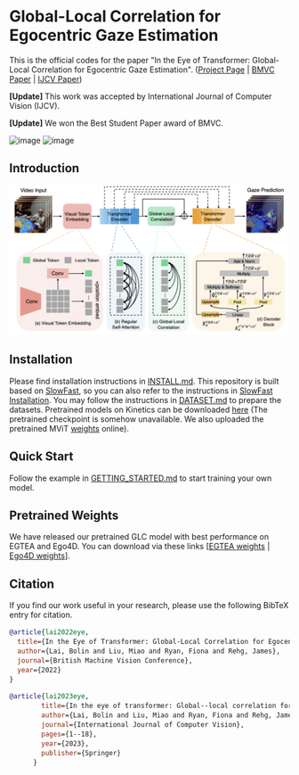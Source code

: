 # Global-Local Correlation for Egocentric Gaze Estimation

This is the official codes for the paper "In the Eye of Transformer: Global-Local Correlation for Egocentric Gaze Estimation". ([Project Page](https://bolinlai.github.io/GLC-EgoGazeEst/) | [BMVC Paper](https://bmvc2022.mpi-inf.mpg.de/0227.pdf) | [IJCV Paper](https://link.springer.com/article/10.1007/s11263-023-01879-7))

**[Update]** This work was accepted by International Journal of Computer Vision (IJCV).

**[Update]** We won the Best Student Paper award of BMVC.

![image](demo/demo1.gif)
![image](demo/demo2.gif)

## Introduction

![avatar](demo/method.png)

## Installation

Please find installation instructions in [INSTALL.md](INSTALL.md). This repository is built based on [SlowFast](https://github.com/facebookresearch/SlowFast), so you can also refer to the instructions in [SlowFast Installation](https://github.com/facebookresearch/SlowFast/blob/main/INSTALL.md).
You may follow the instructions in [DATASET.md](slowfast/datasets/DATASET.md) to prepare the datasets. Pretrained models on Kinetics can be downloaded [here](https://github.com/facebookresearch/SlowFast/blob/main/MODEL_ZOO.md) (The pretrained checkpoint is somehow unavailable. We also uploaded the pretrained MViT [weights](https://drive.google.com/file/d/1cZjY9jK7urPxvZfYumIVVVvdXLmVsiJk/view?usp=drive_link) online).

## Quick Start

Follow the example in [GETTING_STARTED.md](GETTING_STARTED.md) to start training your own model.

## Pretrained Weights
We have released our pretrained GLC model with best performance on EGTEA and Ego4D. You can download via these links [[EGTEA weights](https://drive.google.com/file/d/15XVipU1CqoosyvPU1vfcG0w2LuLQecF1/view?usp=sharing) | [Ego4D weights](https://drive.google.com/file/d/1zQdZuV4OowEJxBZAAWr_MuZcN7LJujOw/view?usp=sharing)].


## Citation
If you find our work useful in your research, please use the following BibTeX entry for citation.
```BibTeX
@article{lai2022eye,
  title={In the Eye of Transformer: Global-Local Correlation for Egocentric Gaze Estimation},
  author={Lai, Bolin and Liu, Miao and Ryan, Fiona and Rehg, James},
  journal={British Machine Vision Conference},
  year={2022}
}
```
```BibTeX
@article{lai2023eye,
        title={In the eye of transformer: Global--local correlation for egocentric gaze estimation and beyond},
        author={Lai, Bolin and Liu, Miao and Ryan, Fiona and Rehg, James M},
        journal={International Journal of Computer Vision},
        pages={1--18},
        year={2023},
        publisher={Springer}
      }
```
